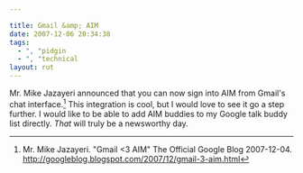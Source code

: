 ```yaml
---

title: Gmail &amp; AIM
date: 2007-12-06 20:34:38
tags:
  - ", "pidgin
  - ", "technical
layout: rut
---
```


Mr. Mike Jazayeri announced that you can now sign into AIM from Gmail's chat interface.[^200712061]  This integration is cool, but I would love to see it go a step further.  I would like to be able to add AIM buddies to my Google talk buddy list directly.  *That* will truly be a newsworthy day.

[^200712061]: Mr. Mike Jazayeri.  "Gmail <3 AIM"  The Official Google Blog 2007-12-04. <http://googleblog.blogspot.com/2007/12/gmail-3-aim.html>

